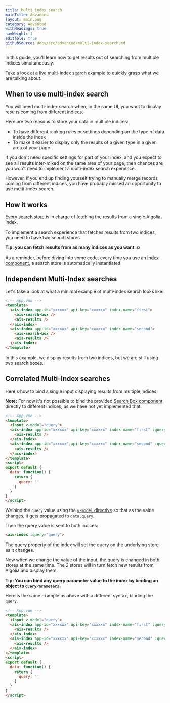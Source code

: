 ```yaml
---
title: Multi index search
mainTitle: Advanced
layout: main.pug
category: Advanced
withHeadings: true
navWeight: 1
editable: true
githubSource: docs/src/advanced/multi-index-search.md
---
```


In this guide, you'll learn how to get results out of searching from multiple indices simultaneously.

Take a look at a [live multi-index search example](examples/multi-index-search.html) to quickly grasp what we are talking about.

## When to use multi-index search

You will need multi-index search when, in the same UI, you want to display results
coming from different indices.

Here are two reasons to store your data in multiple indices:

- To have different ranking rules or settings depending on the type of data inside the index
- To make it easier to display only the results of a given type in a given area of your page

If you don't need specific settings for part of your index, and you expect
to see all results inter-mixed on the same area of your page, then chances are
you won't need to implement a multi-index search experience.

However, if you end up finding yourself trying to manually merge records coming
from different indices, you have probably missed an opportunity to use 
multi-index search.

## How it works

Every [search store](getting-started/search-store.html) is in charge of fetching the results from a single
Algolia index.

To implement a search experience that fetches results from two indices,
you need to have two search stores.

**Tip: you can fetch results from as many indices as you want. 💥**

As a reminder, before diving into some code, every time you use an [Index
component](components/index.html), a search store is automatically instantiated.

## Independent Multi-Index searches

Let's take a look at what a minimal example of multi-index search looks like:

```html
<!-- App.vue -->
<template>
  <ais-index app-id="xxxxxx" api-key="xxxxxx" index-name="first">
    <ais-search-box />
    <ais-results />
  </ais-index>
  <ais-index app-id="xxxxxx" api-key="xxxxxx" index-name="second">
    <ais-search-box />
    <ais-results />
  </ais-index>
</template>
```

In this example, we display results from two indices, but we are still using two search boxes.

## Correlated Multi-Index searches

Here's how to bind a single input displaying results from multiple indices:

**Note:** For now it's not possible to bind the provided [Search Box component](components/search-box.html) directly to different indices, as we have not yet implemented that.

```html
<!-- App.vue -->
<template>
  <input v-model="query">
  <ais-index app-id="xxxxxx" api-key="xxxxxx" index-name="first" :query="query">
    <ais-results />
  </ais-index>
  <ais-index app-id="xxxxxx" api-key="xxxxxx" index-name="second" :query="query">
    <ais-results />
  </ais-index>
</template>
<script>
export default {
  data: function() {
    return {
      query: ''
    }
  }
}
</script>
```

We bind the `query` value using the [`v-model` directive](https://vuejs.org/v2/guide/forms.html#v-model-with-Components) so that as the value changes, it gets propagated to `data.query`.

Then the query value is sent to both indices:

```html
<ais-index :query="query">
```

The query property of the index will set the query on the underlying store as it changes.

Now when we change the value of the input, the query is changed in both stores at the same time.
The 2 stores will in turn fetch new results from Algolia and display them.

**Tip: You can bind any query parameter value to the index by binding an object to `queryParameters`.**

Here is the same example as above with a different syntax, binding the `query`.

```html
<!-- App.vue -->
<template>
  <input v-model="query">
  <ais-index app-id="xxxxxx" api-key="xxxxxx" index-name="first" :query-parameters="{query: query}">
    <ais-results />
  </ais-index>
  <ais-index app-id="xxxxxx" api-key="xxxxxx" index-name="second" :query-parameters="{query: query}">
    <ais-results />
  </ais-index>
</template>
<script>
export default {
  data: function() {
    return {
      query: ''
    }
  }
}
</script>
```
